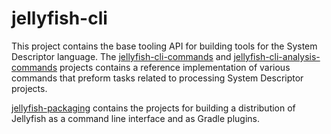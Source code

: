 # jellyfish-cli
This project contains the base tooling API for building tools for the System Descriptor language.  The
[jellyfish-cli-commands](https://github.com/NorthropGrumman/jellyfish/tree/master/jellyfish-cli-commands) and
[jellyfish-cli-analysis-commands](https://github.com/NorthropGrumman/jellyfish/tree/master/jellyfish-cli-analysis-commands)
projects contains a reference implementation of various commands that preform tasks related to processing System
Descriptor projects.

[jellyfish-packaging](https://github.com/NorthropGrumman/jellyfish/tree/master/jellyfish-packaging)
contains the projects for building a distribution of Jellyfish as a command line interface and as Gradle plugins.
